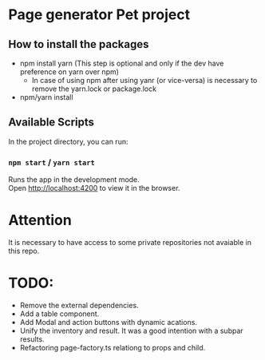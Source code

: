 # Page generator Pet project

## How to install the packages

- npm install yarn (This step is optional and only if the dev have preference on yarn over npm)
    - In case of using npm after using yanr (or vice-versa) is necessary to remove the yarn.lock or package.lock
- npm/yarn install


## Available Scripts

In the project directory, you can run:


### `npm start` / `yarn start`

Runs the app in the development mode.\
Open [http://localhost:4200](http://localhost:4200) to view it in the browser.

# Attention

It is necessary to have access to some private repositories not avaiable in this repo.

# TODO:
 - Remove the external dependencies.
 - Add a table component.
 - Add Modal and action buttons with dynamic acations.
 - Unify the inventory and result. It was a good intention with a subpar results.
 - Refactoring page-factory.ts relationg to props and child.